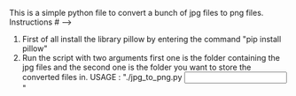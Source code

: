 This is a simple python file to convert a bunch of jpg files to png files.
Instructions # -->
1. First of all install the library pillow by entering the command "pip install pillow"
2. Run the script with two arguments first one is the folder containing the jpg files and the second one is the folder you want to store the converted files in.
USAGE :  "./jpg_to_png.py <Input folder> <Output folder>"
